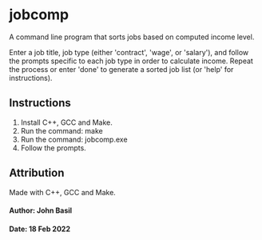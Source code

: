 # jobcomp

A command line program that sorts jobs based on computed income level. 

Enter a job title, job type (either 'contract', 'wage', or 'salary'), and follow the prompts specific to each job type in order to calculate income. Repeat the process or enter 'done' to generate a sorted job list (or 'help' for instructions).

## Instructions

1. Install C++, GCC and Make.
2. Run the command: make
3. Run the command: jobcomp.exe
4. Follow the prompts.

## Attribution

Made with C++, GCC and Make.

#### Author: John Basil
#### Date:   18 Feb 2022
